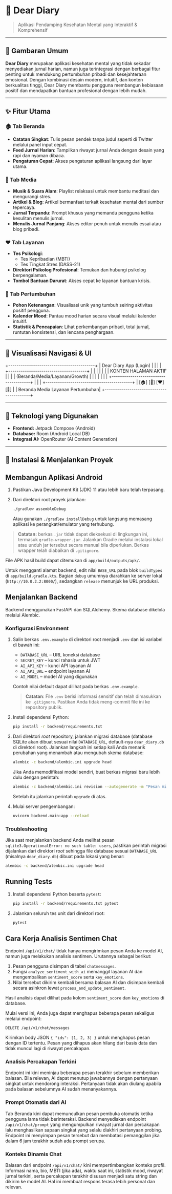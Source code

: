 # 🌿 Dear Diary
> Aplikasi Pendamping Kesehatan Mental yang Interaktif & Komprehensif

---

## 🎯 Gambaran Umum
**Dear Diary** merupakan aplikasi kesehatan mental yang tidak sekadar menyediakan jurnal harian, namun juga terintegrasi dengan berbagai fitur penting untuk mendukung pertumbuhan pribadi dan kesejahteraan emosional. Dengan kombinasi desain modern, intuitif, dan konten berkualitas tinggi, Dear Diary membantu pengguna membangun kebiasaan positif dan mendapatkan bantuan profesional dengan lebih mudah.

---

## ✨ Fitur Utama

### 🏠 Tab Beranda
- **Catatan Singkat**: Tulis pesan pendek tanpa judul seperti di Twitter melalui panel input cepat.
- **Feed Jurnal Harian**: Tampilkan riwayat jurnal Anda dengan desain yang rapi dan nyaman dibaca.
- **Pengaturan Cepat**: Akses pengaturan aplikasi langsung dari layar utama.

### 🎵 Tab Media
- **Musik & Suara Alam**: Playlist relaksasi untuk membantu meditasi dan mengurangi stres.
- **Artikel & Blog**: Artikel bermanfaat terkait kesehatan mental dari sumber tepercaya.
- **Jurnal Terpandu**: Prompt khusus yang memandu pengguna ketika kesulitan menulis jurnal.
- **Menulis Jurnal Panjang**: Akses editor penuh untuk menulis essai atau blog pribadi.

### ❤️ Tab Layanan
- **Tes Psikologi**:
  - Tes Kepribadian (MBTI)
  - Tes Tingkat Stres (DASS-21)
- **Direktori Psikolog Profesional**: Temukan dan hubungi psikolog berpengalaman.
- **Tombol Bantuan Darurat**: Akses cepat ke layanan bantuan krisis.

### 🌳 Tab Pertumbuhan
- **Pohon Ketenangan**: Visualisasi unik yang tumbuh seiring aktivitas positif pengguna.
- **Kalender Mood**: Pantau mood harian secara visual melalui kalender intuitif.
- **Statistik & Pencapaian**: Lihat perkembangan pribadi, total jurnal, runtutan konsistensi, dan lencana penghargaan.

---

## 📱 Visualisasi Navigasi & UI
+------------------------------------------+
| Dear Diary App (Login) |
| |
| +--------------------------------------+ |
| | | |
| | KONTEN HALAMAN AKTIF | |
| | (Beranda/Media/Layanan/Growth) | |
| | | |
| +--------------------------------------+ |
| |
+------------------------------------------+
| [🏠] [🎵] [❤️] [🌳] |
| Beranda Media Layanan Pertumbuhan|
+------------------------------------------+


---

## 🚧 Teknologi yang Digunakan
- **Frontend:** Jetpack Compose (Android)
- **Database:** Room (Android Local DB)
- **Integrasi AI:** OpenRouter (AI Content Generation)

---

## 📌 Instalasi & Menjalankan Proyek


## Membangun Aplikasi Android

1. Pastikan Java Development Kit (JDK) 11 atau lebih baru telah terpasang.
2. Dari direktori root proyek jalankan:

   ```bash
   ./gradlew assembleDebug
   ```

   Atau gunakan `./gradlew installDebug` untuk langsung memasang aplikasi ke
   perangkat/emulator yang terhubung.

> **Catatan:** berkas `.jar` tidak dapat dieksekusi di lingkungan ini, termasuk `gradle-wrapper.jar`. Jalankan Gradle melalui instalasi lokal atau unduh jar tersebut secara manual bila diperlukan. Berkas wrapper telah diabaikan di `.gitignore`.

File APK hasil build dapat ditemukan di `app/build/outputs/apk/`.

Untuk mengganti alamat backend, edit nilai `BASE_URL` pada blok `buildTypes`
di `app/build.gradle.kts`. Bagian `debug` umumnya diarahkan ke server lokal
(`http://10.0.2.2:8000/`), sedangkan `release` menunjuk ke URL produksi.

## Menjalankan Backend

Backend menggunakan FastAPI dan SQLAlchemy. Skema database dikelola melalui Alembic.

### Konfigurasi Environment

1. Salin berkas `.env.example` di direktori root menjadi `.env` dan isi variabel di bawah ini:

   - `DATABASE_URL` – URL koneksi database
   - `SECRET_KEY` – kunci rahasia untuk JWT
   - `AI_API_KEY` – kunci API layanan AI
   - `AI_API_URL` – endpoint layanan AI
   - `AI_MODEL` – model AI yang digunakan

   Contoh nilai default dapat dilihat pada berkas `.env.example`.

   > **Catatan**: File `.env` berisi informasi sensitif dan telah dimasukkan ke `.gitignore`. Pastikan Anda tidak meng-commit file ini ke repository publik.

2. Install dependensi Python:

   ```bash
   pip install -r backend/requirements.txt
   ```

3. Dari direktori *root* repository, jalankan migrasi database (database SQLite
   akan dibuat sesuai nilai `DATABASE_URL`, default-nya `dear_diary.db` di
   direktori root). Jalankan langkah ini setiap kali Anda menarik perubahan yang
   menambah atau mengubah skema database:

   ```bash
   alembic -c backend/alembic.ini upgrade head
   ```

   Jika Anda memodifikasi model sendiri, buat berkas migrasi baru lebih dulu
   dengan perintah:

   ```bash
   alembic -c backend/alembic.ini revision --autogenerate -m "Pesan migrasi"
   ```
   Setelah itu jalankan perintah `upgrade` di atas.

4. Mulai server pengembangan:

   ```bash
   uvicorn backend.main:app --reload
   ```

### Troubleshooting

Jika saat menjalankan backend Anda melihat pesan `sqlite3.OperationalError: no such table: users`,
pastikan perintah migrasi dijalankan dari direktori *root* sehingga file database sesuai `DATABASE_URL`
(misalnya `dear_diary.db`) dibuat pada lokasi yang benar:

```bash
alembic -c backend/alembic.ini upgrade head
```

## Running Tests

1. Install dependensi Python beserta `pytest`:

   ```bash
   pip install -r backend/requirements.txt pytest
   ```

2. Jalankan seluruh tes unit dari direktori root:

   ```bash
   pytest
   ```

## Cara Kerja Analisis Sentimen Chat

Endpoint `/api/v1/chat/` tidak hanya mengirimkan pesan Anda ke model AI, namun
juga melakukan analisis sentimen. Urutannya sebagai berikut:

1. Pesan pengguna disimpan di tabel `chatmessages`.
2. Fungsi `analyze_sentiment_with_ai` memanggil layanan AI dan
   mengembalikan `sentiment_score` serta `key_emotions`.
3. Nilai tersebut dikirim kembali bersama balasan AI dan disimpan kembali
   secara asinkron lewat `process_and_update_sentiment`.

Hasil analisis dapat dilihat pada kolom `sentiment_score` dan `key_emotions`
di database.

Mulai versi ini, Anda juga dapat menghapus beberapa pesan sekaligus melalui
endpoint:

```http
DELETE /api/v1/chat/messages
```

Kirimkan body JSON `{ "ids": [1, 2, 3] }` untuk menghapus pesan dengan ID
tertentu. Pesan yang dihapus akan hilang dari basis data dan tidak muncul lagi
di riwayat percakapan.

### Analisis Percakapan Terkini

Endpoint ini kini meninjau beberapa pesan terakhir sebelum memberikan balasan.
Bila relevan, AI dapat menutup jawabannya dengan pertanyaan singkat untuk
mendorong interaksi. Pertanyaan tidak akan diulang apabila pada balasan
sebelumnya AI sudah menanyakannya.

### Prompt Otomatis dari AI

Tab Beranda kini dapat memunculkan pesan pembuka otomatis ketika pengguna lama
tidak berinteraksi. Backend menyediakan endpoint `/api/v1/chat/prompt` yang
mengumpulkan riwayat jurnal dan percakapan lalu menghasilkan sapaan singkat yang
selalu diakhiri pertanyaan probing. Endpoint ini menyimpan pesan tersebut dan
membatasi pemanggilan jika dalam 6 jam terakhir sudah ada prompt serupa.

### Konteks Dinamis Chat

Balasan dari endpoint `/api/v1/chat/` kini mempertimbangkan konteks profil.
Informasi nama, bio, MBTI (jika ada), waktu saat ini, statistik mood, riwayat
jurnal terkini, serta percakapan terakhir disusun menjadi satu string dan
dikirim ke model AI. Hal ini membuat respons terasa lebih personal dan relevan.
